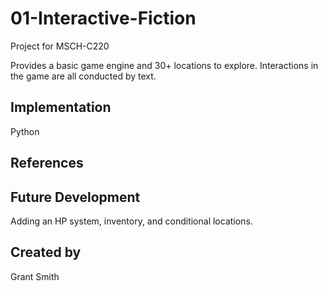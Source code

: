 # 01-Interactive-Fiction
Project for MSCH-C220

Provides a basic game engine and 30+ locations to explore. Interactions in the game are all conducted by text.

## Implementation
Python
## References

## Future Development
Adding an HP system, inventory, and conditional locations.
## Created by
Grant Smith
